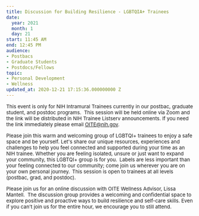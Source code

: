 ```yaml
---
title: Discussion for Building Resilience - LGBTQIA+ Trainees
date:
  year: 2021
  month: 1
  day: 21
start: 11:45 AM
end: 12:45 PM
audience:
- Postbacs
- Graduate Students
- Postdocs/Fellows
topic:
- Personal Development
- Wellness
updated_at: 2020-12-21 17:15:36.000000000 Z
---
```

<span style="font-size: 10pt;">This event is only for NIH Intramural
Trainees currently in our postbac, graduate student, and postdoc
programs.  This session will be held online via Zoom and the link will
be distributed in NIH Trainee Listserv announcements. If you need the
link immediately please email OITE@nih.gov. </span>

<span style="font-size: 10pt;">Please join this warm and welcoming group
of LGBTQI+ trainees to enjoy a safe space and be yourself. Let's share
our unique resources, experiences and challenges to help you feel
connected and supported during your time as an NIH trainee. Whether you
are feeling isolated, unsure or just want to expand your community, this
LGBTQI+ group is for you.  Labels are less important than your feeling
connected to our community; come join us wherever you are on your own
personal journey.  This session is open to trainees at all levels
(postbac, grad, and postdoc).</span>

<span style="font-size: 10pt;">Please join us for an online discussion
with OITE Wellness Advisor, Lissa Mantell.  The discussion group
provides a welcoming and confidential space to explore positive and
proactive ways to build resilience and self-care skills. Even if you
can\'t join us for the entire hour, we encourage you to still
attend. </span>

<span style="font-family: arial, helvetica, sans-serif;"> </span>

 

 
